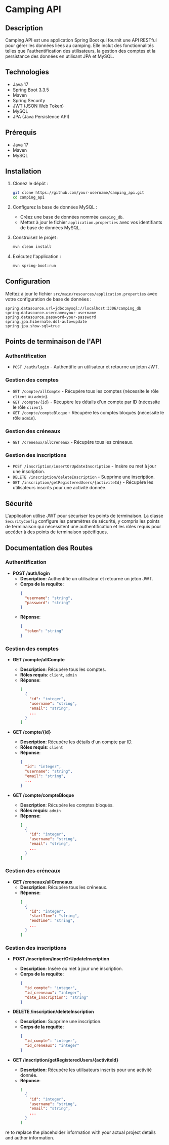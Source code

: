 # Camping API

## Description
Camping API est une application Spring Boot qui fournit une API RESTful pour gérer les données liées au camping. Elle inclut des fonctionnalités telles que l'authentification des utilisateurs, la gestion des comptes et la persistance des données en utilisant JPA et MySQL.

## Technologies
- Java 17
- Spring Boot 3.3.5
- Maven
- Spring Security
- JWT (JSON Web Token)
- MySQL
- JPA (Java Persistence API)

## Prérequis
- Java 17
- Maven
- MySQL

## Installation

1. Clonez le dépôt :
    ```sh
    git clone https://github.com/your-username/camping_api.git
    cd camping_api
    ```

2. Configurez la base de données MySQL :
    - Créez une base de données nommée `camping_db`.
    - Mettez à jour le fichier `application.properties` avec vos identifiants de base de données MySQL.

3. Construisez le projet :
    ```sh
    mvn clean install
    ```

4. Exécutez l'application :
    ```sh
    mvn spring-boot:run
    ```

## Configuration
Mettez à jour le fichier `src/main/resources/application.properties` avec votre configuration de base de données :
```properties
spring.datasource.url=jdbc:mysql://localhost:3306/camping_db
spring.datasource.username=your-username
spring.datasource.password=your-password
spring.jpa.hibernate.ddl-auto=update
spring.jpa.show-sql=true
```

## Points de terminaison de l'API

### Authentification
- `POST /auth/login` - Authentifie un utilisateur et retourne un jeton JWT.

### Gestion des comptes
- `GET /compte/allCompte` - Récupère tous les comptes (nécessite le rôle `client` ou `admin`).
- `GET /compte/{id}` - Récupère les détails d'un compte par ID (nécessite le rôle `client`).
- `GET /compte/compteBloque` - Récupère les comptes bloqués (nécessite le rôle `admin`).

### Gestion des créneaux
- `GET /creneaux/allCreneaux` - Récupère tous les créneaux.

### Gestion des inscriptions
- `POST /inscription/insertOrUpdateInscription` - Insère ou met à jour une inscription.
- `DELETE /inscription/deleteInscription` - Supprime une inscription.
- `GET /inscription/getRegisteredUsers/{activiteId}` - Récupère les utilisateurs inscrits pour une activité donnée.

## Sécurité
L'application utilise JWT pour sécuriser les points de terminaison. La classe `SecurityConfig` configure les paramètres de sécurité, y compris les points de terminaison qui nécessitent une authentification et les rôles requis pour accéder à des points de terminaison spécifiques.

## Documentation des Routes

### Authentification
- **POST /auth/login**
  - **Description**: Authentifie un utilisateur et retourne un jeton JWT.
  - **Corps de la requête**:
    ```json
    {
      "username": "string",
      "password": "string"
    }
    ```
  - **Réponse**:
    ```json
    {
      "token": "string"
    }
    ```

### Gestion des comptes
- **GET /compte/allCompte**
  - **Description**: Récupère tous les comptes.
  - **Rôles requis**: `client`, `admin`
  - **Réponse**:
    ```json
    [
      {
        "id": "integer",
        "username": "string",
        "email": "string",
        ...
      }
    ]
    ```

- **GET /compte/{id}**
  - **Description**: Récupère les détails d'un compte par ID.
  - **Rôles requis**: `client`
  - **Réponse**:
    ```json
    {
      "id": "integer",
      "username": "string",
      "email": "string",
      ...
    }
    ```

- **GET /compte/compteBloque**
  - **Description**: Récupère les comptes bloqués.
  - **Rôles requis**: `admin`
  - **Réponse**:
    ```json
    [
      {
        "id": "integer",
        "username": "string",
        "email": "string",
        ...
      }
    ]
    ```

### Gestion des créneaux
- **GET /creneaux/allCreneaux**
  - **Description**: Récupère tous les créneaux.
  - **Réponse**:
    ```json
    [
      {
        "id": "integer",
        "startTime": "string",
        "endTime": "string",
        ...
      }
    ]
    ```

### Gestion des inscriptions
- **POST /inscription/insertOrUpdateInscription**
  - **Description**: Insère ou met à jour une inscription.
  - **Corps de la requête**:
    ```json
    {
      "id_compte": "integer",
      "id_creneaux": "integer",
      "date_inscription": "string"
    }
    ```

- **DELETE /inscription/deleteInscription**
  - **Description**: Supprime une inscription.
  - **Corps de la requête**:
    ```json
    {
      "id_compte": "integer",
      "id_creneaux": "integer"
    }
    ```

- **GET /inscription/getRegisteredUsers/{activiteId}**
  - **Description**: Récupère les utilisateurs inscrits pour une activité donnée.
  - **Réponse**:
    ```json
    [
      {
        "id": "integer",
        "username": "string",
        "email": "string",
        ...
      }
    ]
    ```
re to replace the placeholder information with your actual project details and author information.